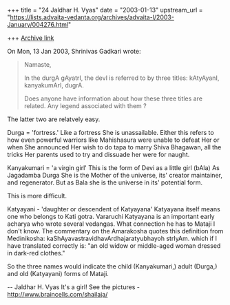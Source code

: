 +++
title = "24 Jaldhar H. Vyas"
date = "2003-01-13"
upstream_url = "https://lists.advaita-vedanta.org/archives/advaita-l/2003-January/004276.html"

+++
[Archive link](https://lists.advaita-vedanta.org/archives/advaita-l/2003-January/004276.html)

On Mon, 13 Jan 2003, Shrinivas Gadkari wrote:

> Namaste,
>
> In the durgA gAyatrI, the devI is referred to by three
> titles: kAtyAyanI, kanyakumArI, dugrA.
>
> Does anyone have information about how these three titles
> are related. Any legend associated with them ?
>

The latter two are relatvely easy.

Durga = 'fortress.' Like a fortress She is unassailable.  Either this
refers to how even powerful warriors like Mahishasura were unable to
defeat Her or when She announced Her wish to do tapa to marry Shiva
Bhagawan, all the tricks Her parents used to try and dissuade her were for
naught.

Kanyakumari = 'a virgin girl'  This is the form of Devi as a little girl
(bAla) As Jagadamba Durga She is the Mother of the universe, its' creator
maintainer, and regenerator.  But as Bala she is the universe in its'
potential form.

This is more difficult.

Katyayani - 'daughter or descendent of Katyayana'  Katyayana itself means
one who belongs to Kati gotra.  Vararuchi Katyayana is an important early
acharya who wrote several vedangas.  What connection he has to Mataji I
don't know.  The commentary on the Amarakosha quotes this definition from
Medinikosha: kaShAyavastravidhavArdhajaratyubhayoh strIyAm.  which if I
have translated correctly is: "an old widow or middle-aged woman dressed
in dark-red clothes."

So the three names would indicate the child (Kanyakumari,) adult (Durga,)
and old (Katyayani) forms of Mataji.

--
Jaldhar H. Vyas <jaldhar at braincells.com>
It's a girl! See the pictures - http://www.braincells.com/shailaja/

